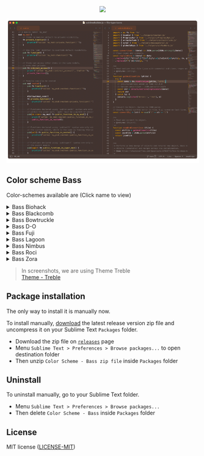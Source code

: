 <p align="center">
    <a href="" title="Sublime Version">
        <img src="https://img.shields.io/badge/Build_for_Sublime_text-4143-orange?style=flat&logo=sublime-text"/>
    </a>
</p>

![Color Scheme Bass](https://github.com/53v3n3d4/Color-Scheme-Bass/blob/main/assets/screenshots.gif)

## Color scheme Bass

Color-schemes available are (Click name to view)

<details>
  <summary>Bass Biohack</summary>
  <img src="https://github.com/53v3n3d4/Color-Scheme-Bass/blob/main/assets/screenshot-biohack.png" name="Biohack">
</details>
<details>
  <summary>Bass Blackcomb</summary>
  <img src="https://github.com/53v3n3d4/Color-Scheme-Bass/blob/main/assets/screenshot-blackcomb.png" name="Blackcomb">
</details>
<details>
  <summary>Bass Bowtruckle</summary>
  <img src="https://github.com/53v3n3d4/Color-Scheme-Bass/blob/main/assets/screenshot-bowtruckle.png" name="Bowtruckle">
</details>
<details>
  <summary>Bass D-O</summary>
  <img src="https://github.com/53v3n3d4/Color-Scheme-Bass/blob/main/assets/screenshot-d-o.png" name="D-O">
</details>
<details>
  <summary>Bass Fuji</summary>
  <img src="https://github.com/53v3n3d4/Color-Scheme-Bass/blob/main/assets/screenshot-fuji.png" name="Fuji">
</details>
<details>
  <summary>Bass Lagoon</summary>
  <img src="https://github.com/53v3n3d4/Color-Scheme-Bass/blob/main/assets/screenshot-lagoon.png" name="Lagoon">
</details>
<details>
  <summary>Bass Nimbus</summary>
  <img src="https://github.com/53v3n3d4/Color-Scheme-Bass/blob/main/assets/screenshot-nimbus.png" name="Nimbus">
</details>
<details>
  <summary>Bass Roci</summary>
  <img src="https://github.com/53v3n3d4/Color-Scheme-Bass/blob/main/assets/screenshot-roci.png" name="Roci">
</details>
<details>
  <summary>Bass Zora</summary>
  <img src="https://github.com/53v3n3d4/Color-Scheme-Bass/blob/main/assets/screenshot-zora.png" name="Zora">
</details>

> In screenshots, we are using Theme Treble  
[Theme - Treble](https://github.com/53v3n3d4/Theme-Treble)  

## Package installation

The only way to install it is manually now.

To install manually, [download](https://github.com/53v3n3d4/Color-Scheme-Bass/releases) the latest release version zip file and uncompress it on your Sublime Text `Packages` folder.  
- Download the zip file on [`releases`](https://github.com/53v3n3d4/Color-Scheme-Bass/releases) page
- Menu `Sublime Text > Preferences > Browse packages...` to open destination folder
- Then unzip `Color Scheme - Bass zip file` inside `Packages` folder

## Uninstall

To uninstall manually, go to your Sublime Text folder.
- Menu `Sublime Text > Preferences > Browse packages...`
- Then delete `Color Scheme - Bass` inside `Packages` folder

## License

MIT license ([LICENSE-MIT](LICENSE))
